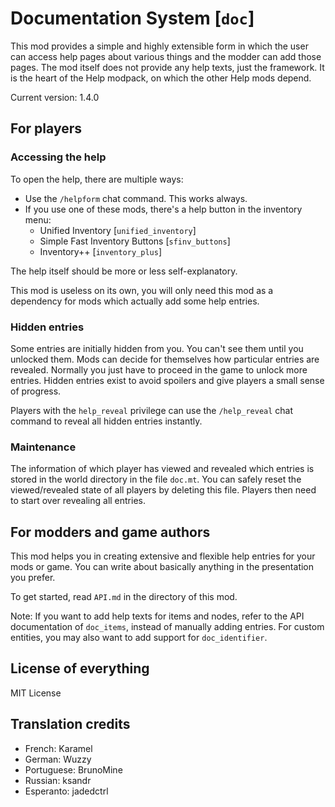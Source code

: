 # Documentation System [`doc`]
This mod provides a simple and highly extensible form in which the user
can access help pages about various things and the modder can add those pages.
The mod itself does not provide any help texts, just the framework.
It is the heart of the Help modpack, on which the other Help mods depend.

Current version: 1.4.0

## For players 
### Accessing the help
To open the help, there are multiple ways:

- Use the `/helpform` chat command. This works always.
- If you use one of these mods, there's a help button in the inventory menu:
    - Unified Inventory [`unified_inventory`]
    - Simple Fast Inventory Buttons [`sfinv_buttons`]
    - Inventory++ [`inventory_plus`]

The help itself should be more or less self-explanatory.

This mod is useless on its own, you will only need this mod as a dependency
for mods which actually add some help entries.

### Hidden entries
Some entries are initially hidden from you. You can't see them until you
unlocked them. Mods can decide for themselves how particular entries are
revealed. Normally you just have to proceed in the game to unlock more
entries. Hidden entries exist to avoid spoilers and give players a small
sense of progress.

Players with the `help_reveal` privilege can use the `/help_reveal` chat
command to reveal all hidden entries instantly.

### Maintenance
The information of which player has viewed and revealed which entries is
stored in the world directory in the file `doc.mt`. You can safely reset
the viewed/revealed state of all players by deleting this file. Players
then need to start over revealing all entries.

## For modders and game authors
This mod helps you in creating extensive and flexible help entries for your
mods or game. You can write about basically anything in the presentation
you prefer.

To get started, read `API.md` in the directory of this mod.

Note: If you want to add help texts for items and nodes, refer to the API
documentation of `doc_items`, instead of manually adding entries.
For custom entities, you may also want to add support for `doc_identifier`.

## License of everything
MIT License

## Translation credits

* French: Karamel
* German: Wuzzy
* Portuguese: BrunoMine
* Russian: ksandr
* Esperanto: jadedctrl
